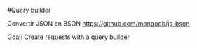 #Query builder

Convertir JSON en BSON https://github.com/mongodb/js-bson

Goal: Create requests with a query builder 
